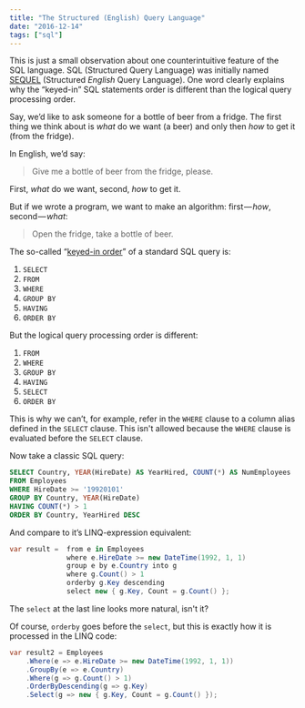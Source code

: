 ```yaml
---
title: "The Structured (English) Query Language"
date: "2016-12-14"
tags: ["sql"]
---
```


This is just a small observation about one counterintuitive feature of the SQL language.
SQL (Structured Query Language) was initially named [SEQUEL](https://en.wikipedia.org/wiki/SQL#History) (Structured _English_ Query Language). One word clearly explains why the “keyed-in” SQL statements order is different than the logical query processing order.

Say, we’d like to ask someone for a bottle of beer from a fridge. The first thing we think about is _what_ do we want (a beer) and only then _how_ to get it (from the fridge).

In English, we’d say:

> Give me a bottle of beer from the fridge, please.

First, _what_ do we want, second, _how_ to get it.

But if we wrote a program, we want to make an algorithm: first — *how*, second — *what*:

> Open the fridge, take a bottle of beer.

The so-called “[keyed-in order](https://msdn.microsoft.com/en-us/library/ms189499.aspx#Anchor_2)” of a standard SQL query is:

1. `SELECT`
2. `FROM`
3. `WHERE`
4. `GROUP BY`
5. `HAVING`
6. `ORDER BY`

But the logical query processing order is different:

1. `FROM`
2. `WHERE`
3. `GROUP BY`
4. `HAVING`
5. `SELECT`
6. `ORDER BY`

This is why we can’t, for example, refer in the `WHERE` clause to a column alias defined in the `SELECT` clause. This isn't allowed because the `WHERE` clause is evaluated before the `SELECT` clause.

Now take a classic SQL query:

```sql
SELECT Country, YEAR(HireDate) AS YearHired, COUNT(*) AS NumEmployees
FROM Employees
WHERE HireDate >= '19920101'
GROUP BY Country, YEAR(HireDate)
HAVING COUNT(*) > 1
ORDER BY Country, YearHired DESC
```

And compare to it’s LINQ-expression equivalent:

```csharp
var result =  from e in Employees
              where e.HireDate >= new DateTime(1992, 1, 1)
              group e by e.Country into g
              where g.Count() > 1
              orderby g.Key descending
              select new { g.Key, Count = g.Count() };
```

The `select` at the last line looks more natural, isn't it?

Of course, `orderby` goes before the `select`, but this is exactly how it is processed in the LINQ code:

```csharp
var result2 = Employees
    .Where(e => e.HireDate >= new DateTime(1992, 1, 1))
    .GroupBy(e => e.Country)
    .Where(g => g.Count() > 1)
    .OrderByDescending(g => g.Key)
    .Select(g => new { g.Key, Count = g.Count() });
```
